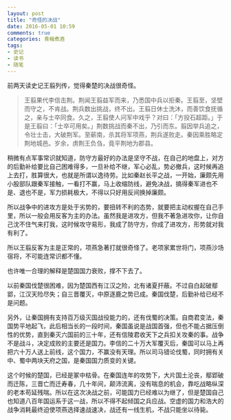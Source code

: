 ```yaml
---
layout: post
title: "奇怪的决战"
date: 2016-05-01 10:59
comments: true
categories: 青梅煮酒
tags:
- 史记
- 读书
- 随笔
---
```


前两天读史记王翦列传，觉得秦楚的决战很奇怪。

>王翦果代李信击荆。荆闻王翦益军而来，乃悉国中兵以拒秦。王翦至，坚壁而守之，不肯战。荆兵数出挑战，终不出。王翦日休士洗沐，而善饮食抚循之，亲与士卒同食。久之，王翦使人问军中戏乎？对曰：「方投石超距。」于是王翦曰：「士卒可用矣。」荆数挑战而秦不出，乃引而东。翦因举兵追之，令壮士击，大破荆军。至蕲南，杀其将军项燕，荆兵遂败走。秦因乘胜略定荆地城邑。岁余，虏荆王负刍，竟平荆地为郡县。

稍微有点军事常识就知道，防守方最好的办法是坚守不战，在自己的地盘上，对方的后勤补给要比自己困难得多，一旦补给不继，军心必乱，势必撤兵，这时候再追上去打，胜算很大，也就是所谓以逸待劳。比如秦赵长平之战，一开始，廉颇先用小股部队跟秦军接触，一看打不赢，马上收缩防线，避免决战，搞得秦军进也不是、退也不是，军力损耗极大，不得以只好用反间换掉廉颇。

所以战争中的进攻方是处于劣势的，要扭转不利的态势，就要把主动权握在自己手里，所以一般会用反客为主的办法。虽然我是进攻方，但我不著急进攻你，让你自己沈不住气来打我，这时候攻守易形，我成了防守方，你成了进攻方，形势就对我有利了。

所以王翦反客为主是正常的，项燕急著打就很奇怪了。老项家累世将门，项燕沙场宿将，不可能连常识都不懂。

也许唯一合理的解释是楚国国力衰败，撑不下去了。

以前秦国伐楚很困难，因为楚国西有江汉之险，北有诸夏扞蔽。不过自白起破鄢郢，江汉天险尽失；自三晋覆灭，中原逐鹿之势已成。秦国伐楚，后勤补给已经不是问题。

另外，让秦国拥有支持百万级灭国战役能力的，还有伐蜀的决策。自商君变法，秦国势平地起飞，此后相当长的一段时间，秦国虽说是战国首强，但也不能占据压倒性的优势，直到秦灭六国前的三十年，还有信陵君收天下之兵扣关攻秦的事。战争不是战斗，决定成败的主要还是国力。李信的二十万大军覆灭后，秦国可以马上再把六十万人送上前线，这个国力，不赢没有天理。所以司马错论伐蜀，同时拥有关中、蜀中两块天府之国，是秦国国力质变的关键。

这个时候的楚国，已经是冢中枯骨。在秦国连年的攻势下，大片国土沦丧，鄢郢破而迁陈，三晋亡而迁寿春，几十年间，颠沛流离，没有喘息的机会，靠吃战略纵深的老本苟延残喘。所以在这次决战之前，可能国力已经难以为继了，但是楚国自己也知道八百年国运系于这一战，所以不得不起倾国之兵应战。空虚的国力和浩大的战争消耗最终迫使项燕选择速战速决，战还有一线生机，不战只能坐以待毙。
